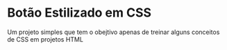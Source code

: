 # Botão Estilizado em CSS

Um projeto simples que tem o obejtivo apenas de treinar alguns conceitos de CSS em projetos HTML
